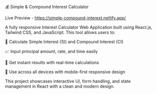 💰 Simple & Compound Interest Calculator

Live Preview - https://simple-compound-interest.netlify.app/

A fully responsive Interest Calculator Web Application built using React.js, Tailwind CSS, and JavaScript. This tool allows users to:

🧮 Calculate Simple Interest (SI) and Compound Interest (CI)

📈 Input principal amount, rate, and time easily

🔄 Get instant results with real-time calculations

📱 Use across all devices with mobile-first responsive design

This project showcases interactive UI, form handling, and state management in React with a clean and modern design.

